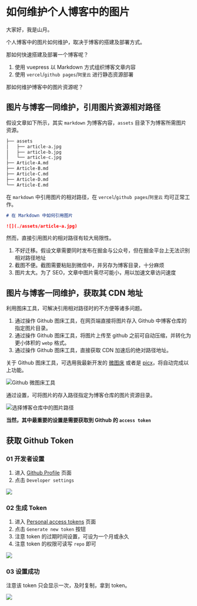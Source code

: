 # 如何维护个人博客中的图片

大家好，我是山月。

个人博客中的图片如何维护，取决于博客的搭建及部署方式。

那如何快速搭建及部署一个博客呢？

1. 使用 vuepress 以 Markdown 方式组织博客文章内容
1. 使用 `vercel`/`github pages`/`阿里云` 进行静态资源部署

那如何维护博客中的图片资源呢？

## 图片与博客一同维护，引用图片资源相对路径

假设文章如下所示，其实 `markdown` 为博客内容，`assets` 目录下为博客所需图片资源。

``` bash
├── assets
│   ├── article-a.jpg
│   ├── article-b.jpg
│   └── article-c.jpg
├── Article-A.md
├── Article-B.md
├── Article-C.md
├── Article-D.md
└── Article-E.md
```

在 `markdown` 中引用图片的相对路径，在 `vercel`/`github pages`/`阿里云` 均可正常工作。

``` markdown
# 在 Markdown 中如何引用图片

![](./assets/article-a.jpg)
```

然而，直接引用图片的相对路径有较大局限性。

1. 不好迁移。假设文章需要同时发布在掘金与公众号，但在掘金平台上无法识别相对路径地址
1. 截图不便。截图需要粘贴到微信中，并另存为博客目录，十分麻烦
1. 图片太大。为了 SEO，文章中图片需尽可能小，用以加速文章访问速度

## 图片与博客一同维护，获取其 CDN 地址

利用图床工具，可解决引用相对路径时的不方便等诸多问题。

1. 通过操作 Github 图床工具，在网页端直接将图片存入 Github 中博客仓库的指定图片目录。
1. 通过操作 Github 图床工具，将图片上传至 github 之前可自动压缩，并转化为更小体积的 `webp` 格式。
1. 通过操作 Github 图床工具，直接获取 CDN 加速后的绝对路径地址。

关于 Github 图床工具，可选用我最新开发的 [微图床](https://devtool.tech/gallery) 或者是 [picx](https://github.com/XPoet/picx)，将自动完成以上功能。

![Github 微图床工具](https://cdn.jsdelivr.net/gh/shfshanyue/assets/2021-11-02/clipboard-9183.c3e0bc.webp)

通过设置，可将图片的存入路径指定为博客仓库的图片资源目录。

![选择博客仓库中的图片路径](https://cdn.jsdelivr.net/gh/shfshanyue/assets/2021-11-02/clipboard-0785.5e8b12.webp)

**当然，其中最重要的设置是需要获取到 Github 的 `access token`**

## 获取 Github Token

### 01 开发者设置

1. 进入 [Github Profile](https://github.com/settings/profile) 页面
1. 点击 `Developer settings`

![](https://cdn.jsdelivr.net/gh/shfshanyue/assets/2021-11-02/clipboard-8436.3ca94f.webp)

### 02 生成 Token

1. 进入 [Personal access tokens](https://github.com/settings/tokens) 页面
1. 点击 `Generate new token` 按钮
1. 注意 token 的过期时间设置，可设为一个月或永久
1. 注意 token 的权限可读写 `repo` 即可

![](https://cdn.jsdelivr.net/gh/shfshanyue/assets/2021-11-02/clipboard-2170.2dcf4c.webp)

### 03 设置成功

注意该 token 只会显示一次，及时复制，拿到 token。

![](https://cdn.jsdelivr.net/gh/shfshanyue/assets/2021-11-02/clipboard-4867.36311f.webp)